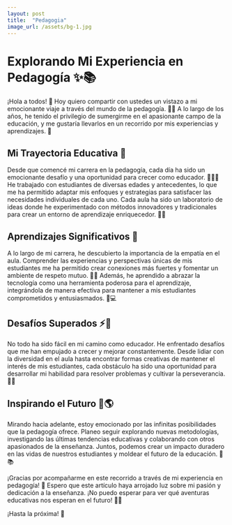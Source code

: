 ```yaml
---
layout: post
title:  "Pedagogia"
image_url: /assets/bg-1.jpg
---
```


# Explorando Mi Experiencia en Pedagogía ✨📚

¡Hola a todos! 👋 Hoy quiero compartir con ustedes un vistazo a mi emocionante viaje a través del mundo de la pedagogía. 🎒🍎 A lo largo de los años, he tenido el privilegio de sumergirme en el apasionante campo de la educación, y me gustaría llevarlos en un recorrido por mis experiencias y aprendizajes. 🌟

## Mi Trayectoria Educativa 📖

Desde que comencé mi carrera en la pedagogía, cada día ha sido un emocionante desafío y una oportunidad para crecer como educador. 👨‍🏫🌱 He trabajado con estudiantes de diversas edades y antecedentes, lo que me ha permitido adaptar mis enfoques y estrategias para satisfacer las necesidades individuales de cada uno. Cada aula ha sido un laboratorio de ideas donde he experimentado con métodos innovadores y tradicionales para crear un entorno de aprendizaje enriquecedor. 🧪💡

## Aprendizajes Significativos 🌈

A lo largo de mi carrera, he descubierto la importancia de la empatía en el aula. Comprender las experiencias y perspectivas únicas de mis estudiantes me ha permitido crear conexiones más fuertes y fomentar un ambiente de respeto mutuo. 🤝💬 Además, he aprendido a abrazar la tecnología como una herramienta poderosa para el aprendizaje, integrándola de manera efectiva para mantener a mis estudiantes comprometidos y entusiasmados. 📱💻

## Desafíos Superados ⚡🌟

No todo ha sido fácil en mi camino como educador. He enfrentado desafíos que me han empujado a crecer y mejorar constantemente. Desde lidiar con la diversidad en el aula hasta encontrar formas creativas de mantener el interés de mis estudiantes, cada obstáculo ha sido una oportunidad para desarrollar mi habilidad para resolver problemas y cultivar la perseverancia. 💪🌱

## Inspirando el Futuro 🚀🌎

Mirando hacia adelante, estoy emocionado por las infinitas posibilidades que la pedagogía ofrece. Planeo seguir explorando nuevas metodologías, investigando las últimas tendencias educativas y colaborando con otros apasionados de la enseñanza. Juntos, podemos crear un impacto duradero en las vidas de nuestros estudiantes y moldear el futuro de la educación. 🌱📚

¡Gracias por acompañarme en este recorrido a través de mi experiencia en pedagogía! 🙌 Espero que este artículo haya arrojado luz sobre mi pasión y dedicación a la enseñanza. ¡No puedo esperar para ver qué aventuras educativas nos esperan en el futuro! 🌟📖

¡Hasta la próxima! 👋